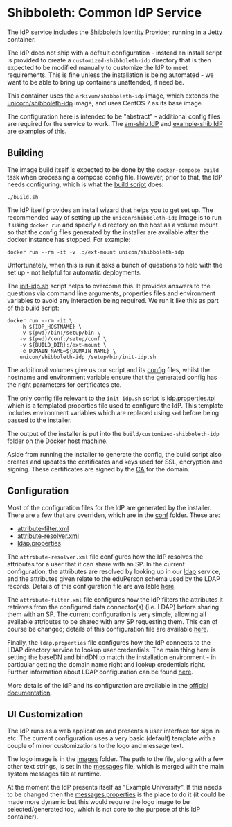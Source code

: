 Shibboleth: Common IdP Service
===============================

The IdP service includes the [Shibboleth Identity Provider](https://shibboleth.net/products/identity-provider.html), running in a Jetty container.

The IdP does not ship with a default configuration - instead an install script is provided to create a `customized-shibboleth-idp` directory that is then expected to be modified manually to customize the IdP to meet requirements. This is fine unless the installation is being automated - we want to be able to bring up containers unattended, if need be.

This container uses the `arkivum/shibboleth-idp` image, which extends the [unicorn/shibboleth-idp](https://hub.docker.com/r/unicon/shibboleth-idp/) image, and uses CentOS 7 as its base image.

The configuration here is intended to be "abstract" - additional config files are required for the service to work. The [am-shib IdP](../../am-shib/idp) and [example-shib IdP](../../example-shib/idp) are examples of this.

Building
---------

The image build itself is expected to be done by the `docker-compose build` task when processing a compose config file. However, prior to that, the IdP needs configuring, which is what the [build script](build.sh) does:

	./build.sh

The IdP itself provides an install wizard that helps you to get set up. The recommended way of setting up the `unicon/shibboleth-idp` image is to run it using `docker run` and specify a directory on the host as a volume mount so that the config files generated by the installer are available after the docker instance has stopped. For example:

	docker run --rm -it -v .:/ext-mount unicon/shibboleth-idp

Unfortunately, when this is run it asks a bunch of questions to help with the set up - not helpful for automatic deployments.

The [init-idp.sh](bin/init-idp.sh) script helps to overcome this. It provides answers to the questions via command line arguments, properties files and environment variables to avoid any interaction being required. We run it like this as part of the build script:

	docker run --rm -it \
		-h ${IDP_HOSTNAME} \
		-v $(pwd)/bin:/setup/bin \
		-v $(pwd)/conf:/setup/conf \
		-v ${BUILD_DIR}:/ext-mount \
		-e DOMAIN_NAME=${DOMAIN_NAME} \
		unicon/shibboleth-idp /setup/bin/init-idp.sh

The additional volumes give us our script and its [config](conf) files, whilst the hostname and environment variable ensure that the generated config has the right parameters for certificates etc.

The only config file relevant to the `init-idp.sh` script is [idp.properties.tpl](conf/idp.properties.tpl) which is a templated properties file used to configure the IdP. This template includes environment variables which are replaced using `sed` before being passed to the installer.

The output of the installer is put into the `build/customized-shibboleth-idp` folder on the Docker host machine.

Aside from running the installer to generate the config, the build script also creates and updates the certificates and keys used for SSL, encryption and signing. These certificates are signed by the [CA](../ca) for the domain.

Configuration
--------------

Most of the configuration files for the IdP are generated by the installer. There are a few that are overriden, which are in the [conf](conf) folder. These are:

* [attribute-filter.xml](conf/attribute-filter.xml)
* [attribute-resolver.xml](conf/attribute-resolver.xml)
* [ldap.properties](conf/ldap.properties)

The `attribute-resolver.xml` file configures how the IdP resolves the attributes for a user that it can share with an SP. In the current configuration, the attributes are resolved by looking up in our [ldap](../ldap) service, and the attributes given relate to the eduPerson schema used by the LDAP records. Details of this configuration file are available [here](https://wiki.shibboleth.net/confluence/display/IDP30/AttributeResolverConfiguration).

The `attribute-filter.xml` file configures how the IdP filters the attributes it retrieves from the configured data connector(s) (i.e. LDAP) before sharing them with an SP. The current configuration is very simple, allowing all available attributes to be shared with any SP requesting them. This can of course be changed; details of this configuration file are available [here](https://wiki.shibboleth.net/confluence/display/IDP30/AttributeFilterConfiguration).

Finally, the `ldap.properties` file configures how the IdP connects to the LDAP directory service to lookup user credentials. The main thing here is setting the baseDN and bindDN to match the installation environment - in particular getting the domain name right and lookup credentials right. Further information about LDAP configuration can be found [here](https://wiki.shibboleth.net/confluence/display/IDP30/LDAPAuthnConfiguration).

More details of the IdP and its configuration are available in the [official documentation](https://wiki.shibboleth.net/confluence/display/IDP30/).

UI Customization
-----------------

The IdP runs as a web application and presents a user interface for sign in etc. The current configuration uses a very basic (default) template with a couple of minor customizations to the logo and message text.

The logo image is in the [images](images) folder. The path to the file, along with a few other text strings, is set in the [messages](messages/messages.properties) file, which is merged with the main system messages file at runtime.

At the moment the IdP presents itself as "Example University". If this needs to be changed then the [messages.properties](messages/messages.properties) is the place to do it (it could be made more dynamic but this would require the logo image to be selected/generated too, which is not core to the purpose of this IdP container).
